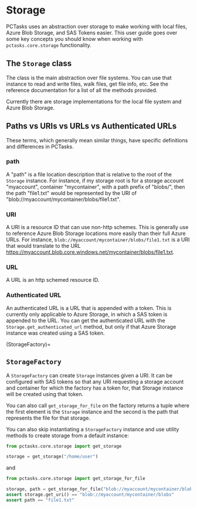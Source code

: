 # Storage

PCTasks uses an abstraction over storage to make working with local files, Azure Blob Storage, and SAS Tokens easier. This user
guide goes over some key concepts you should know when working with `pctasks.core.storage` functionality.

## The `Storage` class

The [](../reference/generated/pctasks.core.storage.Storage) class is the main abstraction over file systems. You can use that instance to read and write files, walk files, get file info, etc. See the reference documentation for a list of all the methods provided.

Currently there are storage implementations for the local file system and Azure Blob Storage.

## Paths vs URIs vs URLs vs Authenticated URLs

These terms, which generally mean similar things, have specific definitions and differences in PCTasks.

### path

A "path" is a file location description that is relative to the root of the `Storage` instance. For instance, if my
storage root is for a storage account "myaccount", container "mycontainer", with a path prefix of "blobs/", then
the path "file1.txt" would be represented by the URI of "blob://myaccount/mycontainer/blobs/file1.txt".

### URI

A URI is a resource ID that can use non-http schemes. This is generally use to reference Azure Blob Storage locations
more easily than their full Azure URLs. For instance, `blob://myaccount/mycontainer/blobs/file1.txt` is a URI
that would translate to the URL <https://myaccount.blob.core.windows.net/mycontainer/blobs/file1.txt>.

### URL

A URL is an http schemed resource ID.

### Authenticated URL

An authenticated URL is a URL that is appended with a token. This is currently only applicable to Azure Storage,
in which a SAS token is appended to the URL. You can get the authenticated URL with the `Storage.get_authenticated_url`
method, but only if that Azure Storage instance was created using a SAS token.

(StorageFactory)=
## `StorageFactory`

A `StorageFactory` can create `Storage` instances given a URI. It can be configured with SAS tokens so that
any URI requesting a storage account and container for which the factory has a token for, that Storage instance
will be created using that token.

You can also call `get_storage_for_file` on the factory returns a tuple where the first element is the `Storage` instance
and the second is the path that represents the file for that storage.

You can also skip instantiating a `StorageFactory` instance and use utility methods to create storage from a default instance:

```python
from pctasks.core.storage import get_storage

storage = get_storage("/home/user")
```

and

```python
from pctasks.core.storage import get_storage_for_file

storage, path = get_storage_for_file("blob://myaccount/mycontainer/blobs/file1.txt")
assert storage.get_uri() == "blob://myaccount/mycontainer/blobs"
assert path == "file1.txt"
```